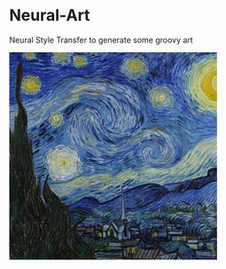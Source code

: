 # Neural-Art
Neural Style Transfer to generate some groovy art

<img src="https://github.com/ID56/Neural-Art/blob/master/images/vangogh.png">
